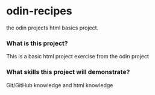 # odin-recipes
the odin projects html basics project.

### What is this project?

This is a basic html project exercise from the odin project

### What skills this project will demonstrate?

Git/GitHub knowledge and html knowledge

